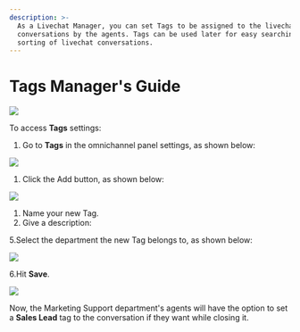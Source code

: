 ```yaml
---
description: >-
  As a Livechat Manager, you can set Tags to be assigned to the livechat
  conversations by the agents. Tags can be used later for easy searching and
  sorting of livechat conversations.
---
```


# Tags Manager's Guide

![](<../../.gitbook/assets/2021-06-10\_22-31-38 (3) (3) (3) (3) (3) (3) (3) (3) (3) (2) (3) (1) (1) (15).jpg>)

To access **Tags** settings:

1. Go to **Tags** in the omnichannel panel settings, as shown below:

![](<../../.gitbook/assets/0 (15).png>)

1. Click the Add button, as shown below:

![](<../../.gitbook/assets/1 (15).png>)

1. Name your new Tag.
2. Give a description:

5.Select the department the new Tag belongs to, as shown below:

![](<../../.gitbook/assets/2 (14).png>)

6.Hit **Save**.

![](<../../.gitbook/assets/3 (14).png>)

Now, the Marketing Support department's agents will have the option to set a **Sales Lead** tag to the conversation if they want while closing it.
